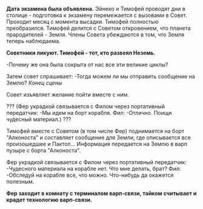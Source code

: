 **Дата экзамена была объявлена.** Эйнеко и Тимофей проводят дни в столице - подготовка к экзамену перемежается с вызовами в Совет. Проходит месяц с момента высадки. Тимофей полностью преобразился. Тимофей делится с Советом откровением, что планета прародителей - Земля. Члены Совета убеждаются в том, что Земля теперь наблюдаема.

**Советники ликуют. Тимофей - тот, кто развеял Неземь.**

-Почему же она была сокрыта от нас все эти великие циклы?

Затем совет спрашивает:
-Тогда можем ли мы отправить сообщение на Землю?
*Конец сцены*

Совет изъявляет желание пойти вместе с ним.

???
(Фер украдкой связывается с Филом через портативный передатчик:
-Мы идем на борт корабля.
Фил:
-Отлично. Поищи чудесный материал.)
???

Тимофей вместе с Советом (в том числе Фер) поднимается на борт "Алконоста" и составляет сообщение для Земли, где описывается все произошедшее и Пактол...
Информация передается на Землю в варп пузыре с борта "Алконоста".

Фер украдкой связывается с Филом через портативный передатчик:
-Чудесного материала на корабле нет. Что мне делать, брат?
Фил:
-Обследуй на корабле все, что можно. Что-нибудь да окажется полезным.

**Фер заходит в комнату с терминалом варп-связи, тайком считывает и крадет технологию варп-связи.**